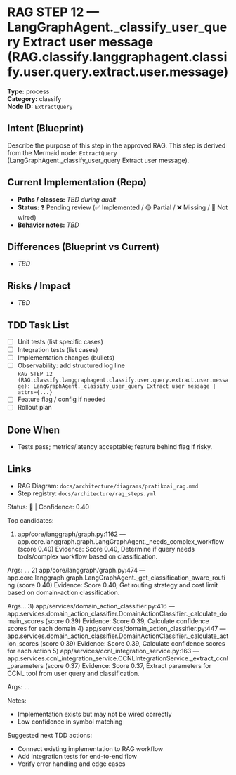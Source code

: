 # RAG STEP 12 — LangGraphAgent._classify_user_query Extract user message (RAG.classify.langgraphagent.classify.user.query.extract.user.message)

**Type:** process  
**Category:** classify  
**Node ID:** `ExtractQuery`

## Intent (Blueprint)
Describe the purpose of this step in the approved RAG. This step is derived from the Mermaid node: `ExtractQuery` (LangGraphAgent._classify_user_query Extract user message).

## Current Implementation (Repo)
- **Paths / classes:** _TBD during audit_
- **Status:** ❓ Pending review (✅ Implemented / 🟡 Partial / ❌ Missing / 🔌 Not wired)
- **Behavior notes:** _TBD_

## Differences (Blueprint vs Current)
- _TBD_

## Risks / Impact
- _TBD_

## TDD Task List
- [ ] Unit tests (list specific cases)
- [ ] Integration tests (list cases)
- [ ] Implementation changes (bullets)
- [ ] Observability: add structured log line  
  `RAG STEP 12 (RAG.classify.langgraphagent.classify.user.query.extract.user.message): LangGraphAgent._classify_user_query Extract user message | attrs={...}`
- [ ] Feature flag / config if needed
- [ ] Rollout plan

## Done When
- Tests pass; metrics/latency acceptable; feature behind flag if risky.

## Links
- RAG Diagram: `docs/architecture/diagrams/pratikoai_rag.mmd`
- Step registry: `docs/architecture/rag_steps.yml`


<!-- AUTO-AUDIT:BEGIN -->
Status: 🔌  |  Confidence: 0.40

Top candidates:
1) app/core/langgraph/graph.py:1162 — app.core.langgraph.graph.LangGraphAgent._needs_complex_workflow (score 0.40)
   Evidence: Score 0.40, Determine if query needs tools/complex workflow based on classification.

Args:
...
2) app/core/langgraph/graph.py:474 — app.core.langgraph.graph.LangGraphAgent._get_classification_aware_routing (score 0.40)
   Evidence: Score 0.40, Get routing strategy and cost limit based on domain-action classification.

Args...
3) app/services/domain_action_classifier.py:416 — app.services.domain_action_classifier.DomainActionClassifier._calculate_domain_scores (score 0.39)
   Evidence: Score 0.39, Calculate confidence scores for each domain
4) app/services/domain_action_classifier.py:447 — app.services.domain_action_classifier.DomainActionClassifier._calculate_action_scores (score 0.39)
   Evidence: Score 0.39, Calculate confidence scores for each action
5) app/services/ccnl_integration_service.py:163 — app.services.ccnl_integration_service.CCNLIntegrationService._extract_ccnl_parameters (score 0.37)
   Evidence: Score 0.37, Extract parameters for CCNL tool from user query and classification.

Args:
    ...

Notes:
- Implementation exists but may not be wired correctly
- Low confidence in symbol matching

Suggested next TDD actions:
- Connect existing implementation to RAG workflow
- Add integration tests for end-to-end flow
- Verify error handling and edge cases
<!-- AUTO-AUDIT:END -->